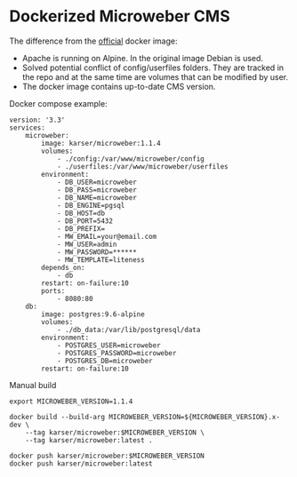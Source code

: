 Dockerized Microweber CMS
=========================


The difference from the [official](https://github.com/microweber/docker) docker image:
- Apache is running on Alpine. In the original image Debian is used.
- Solved potential conflict of config/userfiles folders.
They are tracked in the repo and at the same time are volumes
that can be modified by user.
- The docker image contains up-to-date CMS version.


Docker compose example:
```
version: '3.3'
services:
    microweber:
        image: karser/microweber:1.1.4
        volumes:
            - ./config:/var/www/microweber/config
            - ./userfiles:/var/www/microweber/userfiles
        environment:
            - DB_USER=microweber
            - DB_PASS=microweber
            - DB_NAME=microweber
            - DB_ENGINE=pgsql
            - DB_HOST=db
            - DB_PORT=5432
            - DB_PREFIX=
            - MW_EMAIL=your@email.com
            - MW_USER=admin
            - MW_PASSWORD=******
            - MW_TEMPLATE=liteness
        depends_on:
            - db
        restart: on-failure:10
        ports:
            - 8080:80
    db:
        image: postgres:9.6-alpine
        volumes:
            - ./db_data:/var/lib/postgresql/data
        environment:
            - POSTGRES_USER=microweber
            - POSTGRES_PASSWORD=microweber
            - POSTGRES_DB=microweber
        restart: on-failure:10
```


Manual build
```
export MICROWEBER_VERSION=1.1.4
 
docker build --build-arg MICROWEBER_VERSION=${MICROWEBER_VERSION}.x-dev \
    --tag karser/microweber:$MICROWEBER_VERSION \
    --tag karser/microweber:latest .

docker push karser/microweber:$MICROWEBER_VERSION
docker push karser/microweber:latest
```
